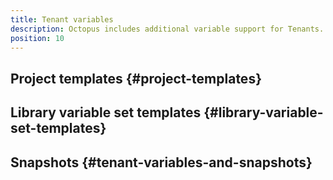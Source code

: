 ```yaml
---
title: Tenant variables
description: Octopus includes additional variable support for Tenants. Project level variables (templates) can be changed per tenant, and Library variable set can be re-used across multiple Tenants.
position: 10
---
```


## Project templates {#project-templates}

## Library variable set templates {#library-variable-set-templates}

## Snapshots {#tenant-variables-and-snapshots}